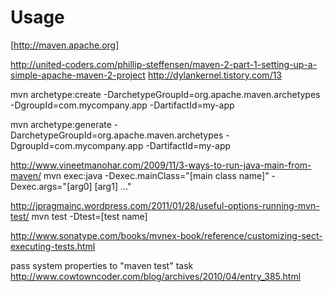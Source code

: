 #	Usage

[http://maven.apache.org]

http://united-coders.com/phillip-steffensen/maven-2-part-1-setting-up-a-simple-apache-maven-2-project
http://dylankernel.tistory.com/13

mvn archetype:create -DarchetypeGroupId=org.apache.maven.archetypes -DgroupId=com.mycompany.app -DartifactId=my-app

mvn archetype:generate -DarchetypeGroupId=org.apache.maven.archetypes -DgroupId=com.mycompany.app -DartifactId=my-app

http://www.vineetmanohar.com/2009/11/3-ways-to-run-java-main-from-maven/
mvn exec:java -Dexec.mainClass="[main class name]" -Dexec.args="[arg0] [arg1] ..."

http://jpragmainc.wordpress.com/2011/01/28/useful-options-running-mvn-test/
mvn test -Dtest=[test name]

http://www.sonatype.com/books/mvnex-book/reference/customizing-sect-executing-tests.html

pass system properties to "maven test" task
http://www.cowtowncoder.com/blog/archives/2010/04/entry_385.html
